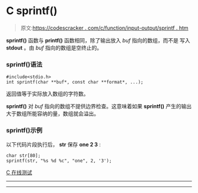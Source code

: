 # C sprintf()

> 原文:[https://codescracker . com/c/function/input-output/sprintf . htm](https://codescracker.com/c/function/input-output/sprintf.htm)

**sprintf()** 函数与 **printf()** 函数相同，除了输出放入 *buf* 指向的数组，而不是 写入 **stdout** 。由 *buf* 指向的数组是空终止的。

### sprintf()语法

```
#include<stdio.h>
int sprintf(char **buf*, const char **format*, ...);
```

返回值等于实际放入数组的字符数。

**sprintf()** 对 *buf* 指向的数组不提供边界检查。这意味着如果 **sprintf()** 产生的输出大于数组所能容纳的量，数组就会溢出。

### sprintf()示例

以下代码片段执行后， **str** 保存 **one 2 3** :

```
char str[80];
sprintf(str, "%s %d %c", "one", 2, '3');
```

[C 在线测试](/exam/showtest.php?subid=2)

* * *

* * *